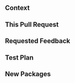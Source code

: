 <!-- PR title format: [SQ-123]: Jira ticket description -->

## Context
<!-- Include a link of the Jira ticket -->

## This Pull Request
<!-- Major changes -->

## Requested Feedback
<!-- Outside of standard review, any focus? -->

## Test Plan
<!-- Steps and/or a Loom video -->

## New Packages
<!-- Listed as a reminder that a tester would need to `npm install` -->
